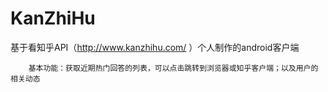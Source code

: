 # KanZhiHu
基于看知乎API（http://www.kanzhihu.com/ ）个人制作的android客户端
        
        基本功能：获取近期热门回答的列表，可以点击跳转到浏览器或知乎客户端；以及用户的相关动态
    
    

